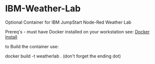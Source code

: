 # IBM-Weather-Lab
Optional Container for IBM JumpStart Node-Red Weather Lab


Prereq's - must have Docker installed on your workstation see: [Docker Install](https://docs.docker.com/get-docker/)

to Build the container use:

docker build -t weatherlab .       (don't forget the ending dot)
